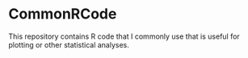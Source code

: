 # CommonRCode
This repository contains R code that I commonly use that is useful for plotting or other statistical analyses.
